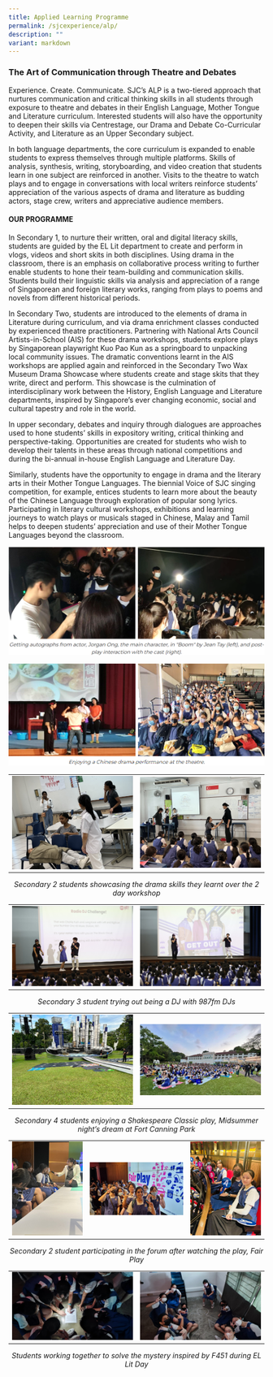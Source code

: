 ```yaml
---
title: Applied Learning Programme
permalink: /sjcexperience/alp/
description: ""
variant: markdown
---
```

<style type="text/css">
figcaption 
{
text-align:center;
font-style: italic;
}
</style>

### **The Art of Communication through Theatre and Debates**

Experience. Create. Communicate. SJC’s ALP is a two-tiered approach that nurtures communication and critical thinking skills in all students through exposure to theatre and debates in their English Language, Mother Tongue and Literature curriculum. Interested students will also have the opportunity to deepen their skills via Centrestage, our Drama and Debate Co-Curricular Activity, and Literature as an Upper Secondary subject.

In both language departments, the core curriculum is expanded to enable students to express themselves through multiple platforms. Skills of analysis, synthesis, writing, storyboarding, and video creation that students learn in one subject are reinforced in another. Visits to the theatre to watch plays and to engage in conversations with local writers reinforce students’ appreciation of the various aspects of drama and literature as budding actors, stage crew, writers and appreciative audience members.

#### **OUR PROGRAMME**

In Secondary 1, to nurture their written, oral and digital literacy skills, students are guided by the EL Lit department to create and perform in vlogs, videos and short skits in both disciplines. Using drama in the classroom, there is an emphasis on collaborative process writing to further enable students to hone their team-building and communication skills. Students build their linguistic skills via analysis and appreciation of a range of Singaporean and foreign literary works, ranging from plays to poems and novels from different historical periods.

In Secondary Two, students are introduced to the elements of drama in Literature during curriculum, and via drama enrichment classes conducted by experienced theatre practitioners. Partnering with National Arts Council Artists-in-School (AIS) for these drama workshops, students explore plays by Singaporean playwright Kuo Pao Kun as a springboard to unpacking local community issues. The dramatic conventions learnt in the AIS workshops are applied again and reinforced in the Secondary Two Wax Museum Drama Showcase where students create and stage skits that they write, direct and perform. This showcase is the culmination of interdisciplinary work between the History, English Language and Literature departments, inspired by Singapore’s ever changing economic, social and cultural tapestry and role in the world.

In upper secondary, debates and inquiry through dialogues are approaches used to hone students’ skills in expository writing, critical thinking and perspective-taking. Opportunities are created for students who wish to develop their talents in these areas through national competitions and during the bi-annual in-house English Language and Literature Day.

Similarly, students have the opportunity to engage in drama and the literary arts in their Mother Tongue Languages. The biennial Voice of SJC singing competition, for example, entices students to learn more about the beauty of the Chinese Language through exploration of popular song lyrics. Participating in literary cultural workshops, exhibitions and learning journeys to watch plays or musicals staged in Chinese, Malay and Tamil helps to deepen students’ appreciation and use of their Mother Tongue Languages beyond the classroom.

![](/images/Special%20Programmes/Applied%20Learning%20Programme/A3.png)

![](/images/Special%20Programmes/Applied%20Learning%20Programme/A4.png)


|||
|-|-|
|![](/images/Special%20Programmes/Applied%20Learning%20Programme/Wax_museum_1.JPEG)|![](/images/Special%20Programmes/Applied%20Learning%20Programme/Wax_museum_2.JPEG)|

<figcaption>Secondary 2 students showcasing the drama skills they learnt over the 2 day workshop
	</figcaption>
	
|||
|-|-|
|![](/images/Special%20Programmes/Applied%20Learning%20Programme/987__1_.jpeg)|![](/images/Special%20Programmes/Applied%20Learning%20Programme/987__2_.jpeg)|

<figcaption>Secondary 3 student trying out being a DJ with 987fm DJs
	</figcaption>

|||
|-|-|
|![](/images/Special%20Programmes/Applied%20Learning%20Programme/Shakespeare_1.jpeg)|![](/images/Special%20Programmes/Applied%20Learning%20Programme/Shakespeare_2.jpeg)|

<figcaption>Secondary 4 students enjoying a Shakespeare Classic play, Midsummer night’s dream at Fort Canning Park
	</figcaption>

||||
|-|-|-|
|![](/images/Special%20Programmes/Applied%20Learning%20Programme/Fair_Play_1.jpg)|![](/images/Special%20Programmes/Applied%20Learning%20Programme/Fair_Play_2.jpeg)|![](/images/Special%20Programmes/Applied%20Learning%20Programme/Fair_Play_3.jpeg)|

<figcaption>Secondary 2 student participating in the forum after watching the play, Fair Play
	</figcaption>
	
|||
|-|-|
|![](/images/Special%20Programmes/Applied%20Learning%20Programme/EL_Lit_Day_1_.jpeg)|![](/images/Special%20Programmes/Applied%20Learning%20Programme/EL_Lit_Day.jpeg)|
	
<figcaption>Students working together to solve the mystery inspired by F451 during EL Lit Day
	</figcaption>
